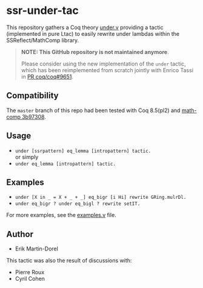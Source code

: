 ssr-under-tac
=============

This repository gathers a Coq theory [under.v](src/under.v) providing
a tactic (implemented in pure Ltac) to easily rewrite under lambdas
within the SSReflect/MathComp library.

> **NOTE: This GitHub repository is not maintained anymore**.
> 
> Please consider using the new implementation of the `under` tactic,
> which has been reimplemented from scratch jointly with Enrico Tassi
> in [PR coq/coq#9651](https://github.com/coq/coq/pull/9651).

Compatibility
-------------

The `master` branch of this repo had been tested with Coq 8.5(pl2) and
[math-comp 3b97308](https://github.com/math-comp/math-comp/tree/3b97308b6314e34d78a6f14c8173956aa64bd026).

Usage
-----

* `under [ssrpattern] eq_lemma [intropattern] tactic.`  
  or simply   
* `under eq_lemma [intropattern] tactic.`  

Examples
--------
* `under [X in _ = X + _ + _] eq_bigr [i Hi] rewrite GRing.mulrDl.`  
* `under eq_bigr ? under eq_bigl ? rewrite setIT.`   

For more examples, see the [examples.v](src/examples.v) file.

Author
------

* Erik Martin-Dorel

This tactic was also the result of discussions with:

* Pierre Roux
* Cyril Cohen
